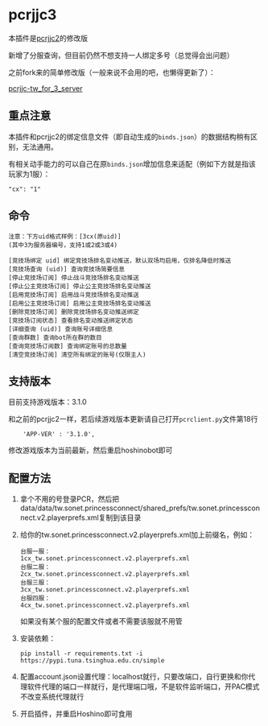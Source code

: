 # pcrjjc3

本插件是[pcrjjc2](https://github.com/cc004/pcrjjc2/tree/tw)的修改版

新增了分服查询，但目前仍然不想支持一人绑定多号（总觉得会出问题）

之前fork来的简单修改版（一般来说不会用的吧，也懒得更新了）：

[pcrjjc-tw_for_3_server](https://github.com/azmiao/pcrjjc-tw_for_3_server)

## 重点注意

本插件和pcrjjc2的绑定信息文件（即自动生成的`binds.json`）的数据结构稍有区别，无法通用。

有相关动手能力的可以自己在原`binds.json`增加信息来适配（例如下方就是指该玩家为1服）：
```
"cx": "1"
```

## 命令

```
注意：下方uid格式样例：[3cx(原uid)]
(其中3为服务器编号，支持1或2或3或4)

[竞技场绑定 uid] 绑定竞技场排名变动推送，默认双场均启用，仅排名降低时推送
[竞技场查询 (uid)] 查询竞技场简要信息
[停止竞技场订阅] 停止战斗竞技场排名变动推送
[停止公主竞技场订阅] 停止公主竞技场排名变动推送
[启用竞技场订阅] 启用战斗竞技场排名变动推送
[启用公主竞技场订阅] 启用公主竞技场排名变动推送
[删除竞技场订阅] 删除竞技场排名变动推送绑定
[竞技场订阅状态] 查看排名变动推送绑定状态
[详细查询 (uid)] 查询账号详细信息
[查询群数] 查询bot所在群的数目
[查询竞技场订阅数] 查询绑定账号的总数量
[清空竞技场订阅] 清空所有绑定的账号(仅限主人)
```

## 支持版本

目前支持游戏版本：3.1.0

和之前的pcrjjc2一样，若后续游戏版本更新请自己打开`pcrclient.py`文件第18行
```
    'APP-VER' : '3.1.0',
```
修改游戏版本为当前最新，然后重启hoshinobot即可

## 配置方法

1. 拿个不用的号登录PCR，然后把data/data/tw.sonet.princessconnect/shared_prefs/tw.sonet.princessconnect.v2.playerprefs.xml复制到该目录

2. 给你的tw.sonet.princessconnect.v2.playerprefs.xml加上前缀名，例如：
    ```
    台服一服：
    1cx_tw.sonet.princessconnect.v2.playerprefs.xml
    台服二服：
    2cx_tw.sonet.princessconnect.v2.playerprefs.xml
    台服三服：
    3cx_tw.sonet.princessconnect.v2.playerprefs.xml
    台服四服：
    4cx_tw.sonet.princessconnect.v2.playerprefs.xml
    ```
    如果没有某个服的配置文件或者不需要该服就不用管

3. 安装依赖：
    ```
    pip install -r requirements.txt -i https://pypi.tuna.tsinghua.edu.cn/simple
    ```

4. 配置account.json设置代理：localhost就行，只要改端口，自行更换和你代理软件代理的端口一样就行，是代理端口哦，不是软件监听端口，开PAC模式不改变系统代理就行

5. 开启插件，并重启Hoshino即可食用
